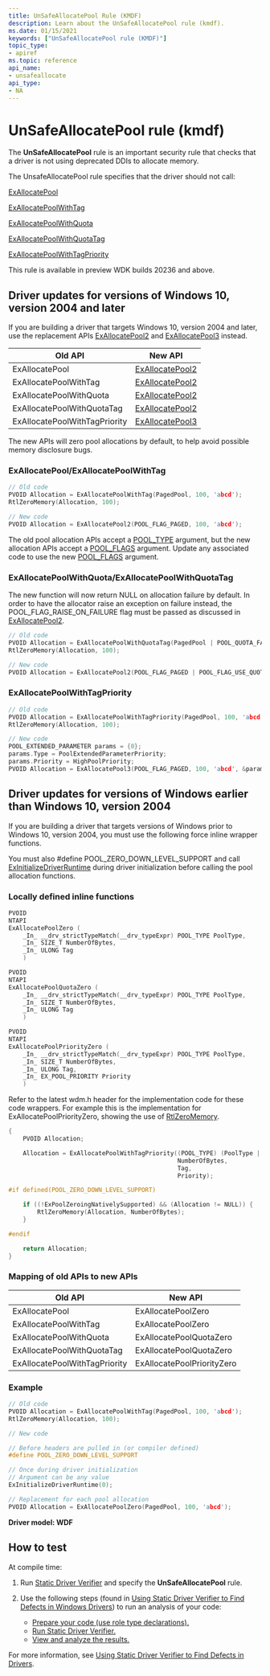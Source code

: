 ```yaml
---
title: UnSafeAllocatePool Rule (KMDF)
description: Learn about the UnSafeAllocatePool rule (kmdf). 
ms.date: 01/15/2021
keywords: ["UnSafeAllocatePool rule (KMDF)"]
topic_type:
- apiref
ms.topic: reference
api_name:
- unsafeallocate
api_type:
- NA
---
```


# UnSafeAllocatePool rule (kmdf)

The **UnSafeAllocatePool** rule is an important security rule that checks that a driver is not using deprecated DDIs to allocate memory.

The UnsafeAllocatePool rule specifies that the driver should not call:

[ExAllocatePool](/windows-hardware/drivers/ddi/wdm/nf-wdm-exallocatepool)

[ExAllocatePoolWithTag](/windows-hardware/drivers/ddi/wdm/nf-wdm-exallocatepoolwithtag)

[ExAllocatePoolWithQuota](/windows-hardware/drivers/ddi/wdm/nf-wdm-exallocatepoolwithquota)

[ExAllocatePoolWithQuotaTag](/windows-hardware/drivers/ddi/wdm/nf-wdm-exallocatepoolwithtag)

[ExAllocatePoolWithTagPriority](/windows-hardware/drivers/ddi/wdm/nf-wdm-exallocatepoolwithtagpriority)

This rule is available in preview WDK builds 20236 and above.

## Driver updates for versions of Windows 10, version 2004 and later

If you are building a driver that targets Windows 10, version 2004 and later, use the replacement APIs [ExAllocatePool2](/windows-hardware/drivers/ddi/wdm/nf-wdm-exallocatepool2) and [ExAllocatePool3](/windows-hardware/drivers/ddi/wdm/nf-wdm-exallocatepool3) instead.

| Old API                       | New API                                                                     |
|-------------------------------|-----------------------------------------------------------------------------|
| ExAllocatePool                | [ExAllocatePool2](/windows-hardware/drivers/ddi/wdm/nf-wdm-exallocatepool2) |
| ExAllocatePoolWithTag         | [ExAllocatePool2](/windows-hardware/drivers/ddi/wdm/nf-wdm-exallocatepool2) |
| ExAllocatePoolWithQuota       | [ExAllocatePool2](/windows-hardware/drivers/ddi/wdm/nf-wdm-exallocatepool2) |
| ExAllocatePoolWithQuotaTag    | [ExAllocatePool2](/windows-hardware/drivers/ddi/wdm/nf-wdm-exallocatepool2) |
| ExAllocatePoolWithTagPriority | [ExAllocatePool3](/windows-hardware/drivers/ddi/wdm/nf-wdm-exallocatepool3) |

The new APIs will zero pool allocations by default, to help avoid possible memory disclosure bugs.  

### ExAllocatePool/ExAllocatePoolWithTag

```cpp
// Old code
PVOID Allocation = ExAllocatePoolWithTag(PagedPool, 100, 'abcd');
RtlZeroMemory(Allocation, 100);

// New code
PVOID Allocation = ExAllocatePool2(POOL_FLAG_PAGED, 100, 'abcd');
```

The old pool allocation APIs accept a [POOL_TYPE](/windows-hardware/drivers/ddi/wdm/ne-wdm-_pool_type) argument, but the new allocation APIs accept a [POOL_FLAGS](../kernel/pool_flags.md) argument. Update any associated code to use the new [POOL_FLAGS](../kernel/pool_flags.md) argument.

### ExAllocatePoolWithQuota/ExAllocatePoolWithQuotaTag

The new function will now return NULL on allocation failure by default. In order to have the allocator raise an exception on failure instead, the POOL_FLAG_RAISE_ON_FAILURE flag must be passed as discussed in [ExAllocatePool2](/windows-hardware/drivers/ddi/wdm/nf-wdm-exallocatepool2).

```cpp
// Old code
PVOID Allocation = ExAllocatePoolWithQuotaTag(PagedPool | POOL_QUOTA_FAIL_INSTEAD_OF_RAISE, 100, 'abcd');
RtlZeroMemory(Allocation, 100);

// New code
PVOID Allocation = ExAllocatePool2(POOL_FLAG_PAGED | POOL_FLAG_USE_QUOTA, 100, 'abcd');
```

### ExAllocatePoolWithTagPriority

```cpp
// Old code
PVOID Allocation = ExAllocatePoolWithTagPriority(PagedPool, 100, 'abcd', HighPoolPriority);
RtlZeroMemory(Allocation, 100);

// New code
POOL_EXTENDED_PARAMETER params = {0};
params.Type = PoolExtendedParameterPriority;
params.Priority = HighPoolPriority;
PVOID Allocation = ExAllocatePool3(POOL_FLAG_PAGED, 100, 'abcd', &params, 1);
```

## Driver updates for versions of Windows earlier than Windows 10, version 2004

If you are building a driver that targets versions of Windows prior to Windows 10, version 2004, you must use the following force inline wrapper functions.

You must also #define POOL_ZERO_DOWN_LEVEL_SUPPORT and call [ExInitializeDriverRuntime](/windows-hardware/drivers/ddi/wdm/nf-wdm-exinitializedriverruntime) during driver initialization before calling the pool allocation functions.

### Locally defined inline functions

```cpp
PVOID
NTAPI
ExAllocatePoolZero (
    _In_ __drv_strictTypeMatch(__drv_typeExpr) POOL_TYPE PoolType,
    _In_ SIZE_T NumberOfBytes,
    _In_ ULONG Tag
    )

PVOID
NTAPI
ExAllocatePoolQuotaZero (
    _In_ __drv_strictTypeMatch(__drv_typeExpr) POOL_TYPE PoolType,
    _In_ SIZE_T NumberOfBytes,
    _In_ ULONG Tag
    )

PVOID
NTAPI
ExAllocatePoolPriorityZero (
    _In_ __drv_strictTypeMatch(__drv_typeExpr) POOL_TYPE PoolType,
    _In_ SIZE_T NumberOfBytes,
    _In_ ULONG Tag,
    _In_ EX_POOL_PRIORITY Priority
    )
```

Refer to the latest wdm.h header for the implementation code for these code wrappers. For example this is the implementation for ExAllocatePoolPriorityZero, showing the use of [RtlZeroMemory](/windows-hardware/drivers/ddi/wdm/nf-wdm-rtlzeromemory).

```cpp
{
    PVOID Allocation;

    Allocation = ExAllocatePoolWithTagPriority((POOL_TYPE) (PoolType | POOL_ZERO_ALLOCATION),
                                               NumberOfBytes,
                                               Tag,
                                               Priority);

#if defined(POOL_ZERO_DOWN_LEVEL_SUPPORT)

    if ((!ExPoolZeroingNativelySupported) && (Allocation != NULL)) {
        RtlZeroMemory(Allocation, NumberOfBytes);
    }

#endif

    return Allocation;
}
```

### Mapping of old APIs to new APIs

| Old API                       | New API                    |
|-------------------------------|----------------------------|
| ExAllocatePool                | ExAllocatePoolZero         |
| ExAllocatePoolWithTag         | ExAllocatePoolZero         |
| ExAllocatePoolWithQuota       | ExAllocatePoolQuotaZero    |
| ExAllocatePoolWithQuotaTag    | ExAllocatePoolQuotaZero    |
| ExAllocatePoolWithTagPriority | ExAllocatePoolPriorityZero |

### Example

```cpp
// Old code
PVOID Allocation = ExAllocatePoolWithTag(PagedPool, 100, 'abcd');
RtlZeroMemory(Allocation, 100);

// New code

// Before headers are pulled in (or compiler defined)
#define POOL_ZERO_DOWN_LEVEL_SUPPORT

// Once during driver initialization
// Argument can be any value
ExInitializeDriverRuntime(0);

// Replacement for each pool allocation
PVOID Allocation = ExAllocatePoolZero(PagedPool, 100, 'abcd');
```

**Driver model: WDF**

## How to test

At compile time:

1. Run [Static Driver Verifier](./static-driver-verifier.md) and specify the **UnSafeAllocatePool** rule.
2. Use the following steps (found in [Using Static Driver Verifier to Find Defects in Windows Drivers](./using-static-driver-verifier-to-find-defects-in-drivers.md)) to run an analysis of your code:

    - [Prepare your code (use role type declarations).](./using-static-driver-verifier-to-find-defects-in-drivers.md#preparing-your-source-code)
    - [Run Static Driver Verifier.](./using-static-driver-verifier-to-find-defects-in-drivers.md#running-static-driver-verifier)
    - [View and analyze the results.](./using-static-driver-verifier-to-find-defects-in-drivers.md#viewing-and-analyzing-the-results)

For more information, see [Using Static Driver Verifier to Find Defects in Drivers](./using-static-driver-verifier-to-find-defects-in-drivers.md).
